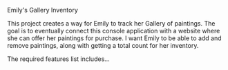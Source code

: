 Emily's Gallery Inventory

This project creates a way for Emily to track her Gallery of paintings. The goal is to 
eventually connect this console application with a website where she can offer her 
paintings for purchase. I want Emily to be able to add and remove paintings, along 
with getting a total count for her inventory.

The required features list includes...